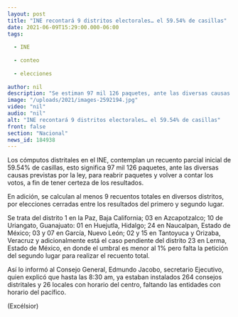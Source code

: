 ```yaml
---
layout: post
title: "INE recontará 9 distritos electorales… el 59.54% de casillas"
date: 2021-06-09T15:29:00.000-06:00
tags:
  
  - INE
  
  - conteo
  
  - elecciones
  
author: nil
description: "Se estiman 97 mil 126 paquetes, ante las diversas causas previstas por la ley, para reabrir paquetes y volver a contar los votos"
image: "/uploads/2021/images-2592194.jpg"
video: "nil"
audio: "nil"
alt: "INE recontará 9 distritos electorales… el 59.54% de casillas"
front: false
section: "Nacional"
news_id: 184938
---
```


Los cómputos distritales en el INE, contemplan un recuento parcial inicial de 59.54% de casillas, esto significa 97 mil 126 paquetes, ante las diversas causas previstas por la ley, para reabrir paquetes y volver a contar los votos, a fin de tener certeza de los resultados.

En adición, se calculan al menos 9 recuentos totales en diversos distritos, por elecciones cerradas entre los resultados del primero y segundo lugar.

Se trata del distrito 1 en la Paz, Baja California; 03 en Azcapotzalco; 10 de Uriangato, Guanajuato: 01 en Huejutla, Hidalgo; 24 en Naucalpan, Estado de México; 03 y 07 en García, Nuevo León; 02 y 15 en Tantoyuca y Orizaba, Veracruz y adicionalmente está el caso pendiente del distrito 23 en Lerma, Estado de México, en donde el umbral es menor al 1% pero falta la petición del segundo lugar para realizar el recuento total. 

Así lo informó al Consejo General, Edmundo Jacobo, secretario Ejecutivo, quien explicó que hasta las 8:30 am, ya estaban instalados 264 consejos distritales y 26 locales con horario del centro, faltando las entidades con horario del pacífico.

(Excélsior)